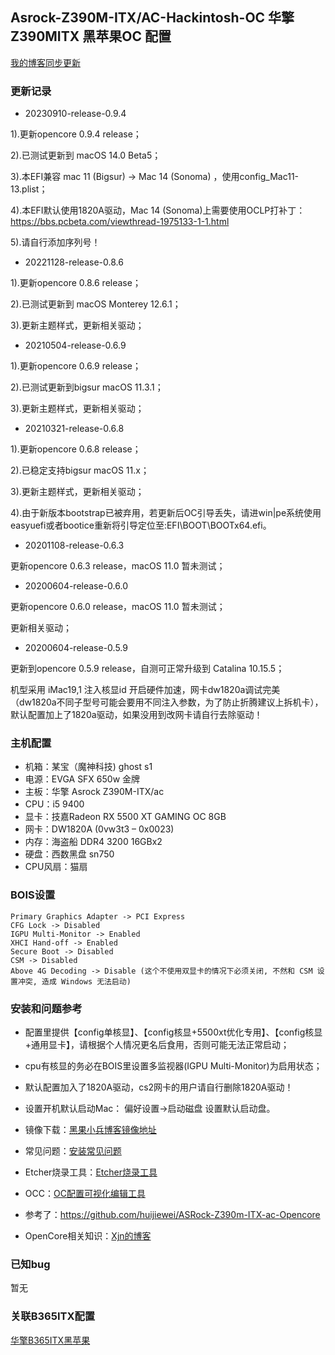 ## Asrock-Z390M-ITX/AC-Hackintosh-OC 华擎Z390MITX 黑苹果OC 配置

[我的博客同步更新](https://www.chenweikang.top/?p=986 "左手代码右手诗")

### 更新记录

- 20230910-release-0.9.4

1).更新opencore 0.9.4 release；

2).已测试更新到 macOS 14.0 Beta5；

3).本EFI兼容 mac 11 (Bigsur)  -> Mac 14 (Sonoma) ，使用config_Mac11-13.plist；

4).本EFI默认使用1820A驱动，Mac 14 (Sonoma)上需要使用OCLP打补丁： https://bbs.pcbeta.com/viewthread-1975133-1-1.html

5).请自行添加序列号！

- 20221128-release-0.8.6

1).更新opencore 0.8.6 release；

2).已测试更新到 macOS Monterey 12.6.1；

3).更新主题样式，更新相关驱动；


- 20210504-release-0.6.9

1).更新opencore 0.6.9 release；

2).已测试更新到bigsur macOS 11.3.1；

3).更新主题样式，更新相关驱动；

- 20210321-release-0.6.8

1).更新opencore 0.6.8 release；

2).已稳定支持bigsur macOS 11.x；

3).更新主题样式，更新相关驱动；

4).由于新版本bootstrap已被弃用，若更新后OC引导丢失，请进win|pe系统使用easyuefi或者bootice重新将引导定位至:EFI\BOOT\BOOTx64.efi。


- 20201108-release-0.6.3

更新opencore 0.6.3 release，macOS 11.0 暂未测试；

- 20200604-release-0.6.0

更新opencore 0.6.0 release，macOS 11.0 暂未测试；

更新相关驱动；

- 20200604-release-0.5.9

更新到opencore 0.5.9 release，自测可正常升级到 Catalina 10.15.5；

机型采用 iMac19,1 注入核显id 开启硬件加速，网卡dw1820a调试完美（dw1820a不同子型号可能会要用不同注入参数，为了防止折腾建议上拆机卡），默认配置加上了1820a驱动，如果没用到改网卡请自行去除驱动！

### 主机配置
- 机箱：某宝（魔神科技) ghost s1
- 电源：EVGA SFX 650w 金牌
- 主板：华擎 Asrock Z390M-ITX/ac
- CPU：i5 9400
- 显卡：技嘉Radeon RX 5500 XT GAMING OC 8GB
- 网卡：DW1820A (0vw3t3 – 0x0023)
- 内存：海盗船 DDR4 3200 16GBx2
- 硬盘：西数黑盘 sn750
- CPU风扇：猫扇


### BOIS设置
```
Primary Graphics Adapter -> PCI Express
CFG Lock -> Disabled
IGPU Multi-Monitor -> Enabled
XHCI Hand-off -> Enabled
Secure Boot -> Disabled
CSM -> Disabled
Above 4G Decoding -> Disable (这个不使用双显卡的情况下必须关闭, 不然和 CSM 设置冲突, 造成 Windows 无法启动)
```

### 安装和问题参考

- 配置里提供【config单核显】、【config核显+5500xt优化专用】、【config核显+通用显卡】，请根据个人情况更名后食用，否则可能无法正常启动；

- cpu有核显的务必在BOIS里设置多监视器(IGPU Multi-Monitor)为启用状态；

- 默认配置加入了1820A驱动，cs2网卡的用户请自行删除1820A驱动！

- 设置开机默认启动Mac： 偏好设置->启动磁盘 设置默认启动盘。
 
- 镜像下载：[黑果小兵博客镜像地址](https://mirrors.dtops.cc/iso/MacOS/daliansky_macos/ "黑果小兵镜像")

- 常见问题：[安装常见问题](https://blog.daliansky.net/Common-problems-and-solutions-in-macOS-Catalina-10.15-installation.html "安装常见问题")

- Etcher烧录工具：[Etcher烧录工具](https://www.balena.io/etcher/ "Etcher烧录工具")

- OCC：[OC配置可视化编辑工具](https://mackie100projects.altervista.org/download-opencore-configurator/ "OCC")

- 参考了：https://github.com/huijiewei/ASRock-Z390m-ITX-ac-Opencore

- OpenCore相关知识：[Xjn的博客](https://blog.xjn819.com/?p=543 "Xjn的博客")

### 已知bug

暂无

### 关联B365ITX配置
[华擎B365ITX黑苹果](https://www.chenweikang.top/?p=846 "华擎B365ITX黑苹果")

